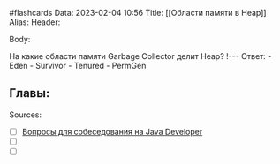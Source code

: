 #flashcards
Data: 2023-02-04 10:56
Title: [[Области памяти в Heap]]
Alias:
Header:




Body:


На какие области памяти Garbage Collector делит Heap?
!---
Ответ:
	- Eden
	- Survivor
	- Tenured
	- PermGen




Главы:
-


Sources:
- [ ] [Вопросы для собеседования на Java Developer](https://github.com/enhorse/java-interview/blob/master/README.md#%D0%9E%D0%9E%D0%9F)
- [ ] []()
- [ ] []()
